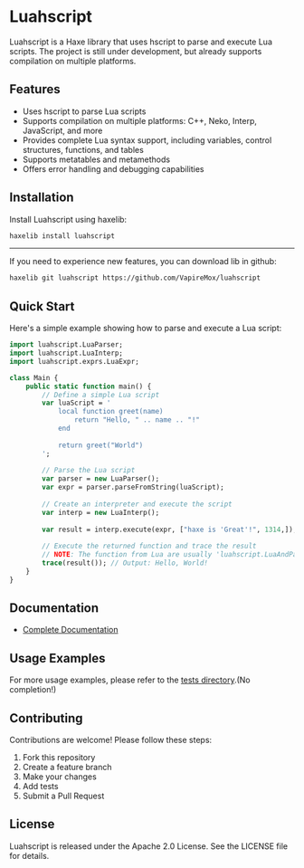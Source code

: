 # Luahscript

Luahscript is a Haxe library that uses hscript to parse and execute Lua scripts. The project is still under development, but already supports compilation on multiple platforms.

## Features

- Uses hscript to parse Lua scripts
- Supports compilation on multiple platforms: C++, Neko, Interp, JavaScript, and more
- Provides complete Lua syntax support, including variables, control structures, functions, and tables
- Supports metatables and metamethods
- Offers error handling and debugging capabilities

## Installation

Install Luahscript using haxelib:

```bash
haxelib install luahscript
```
---

If you need to experience new features, you can download lib in github:

```bash
haxelib git luahscript https://github.com/VapireMox/luahscript
```

## Quick Start

Here's a simple example showing how to parse and execute a Lua script:

```haxe
import luahscript.LuaParser;
import luahscript.LuaInterp;
import luahscript.exprs.LuaExpr;

class Main {
    public static function main() {
        // Define a simple Lua script
        var luaScript = '
            local function greet(name)
                return "Hello, " .. name .. "!"
            end
            
            return greet("World")
        ';
        
        // Parse the Lua script
        var parser = new LuaParser();
        var expr = parser.parseFromString(luaScript);
        
        // Create an interpreter and execute the script
        var interp = new LuaInterp();
        
        var result = interp.execute(expr, ["haxe is 'Great'!", 1314,]); // Input parameters for Lua in the form of an array
        
        // Execute the returned function and trace the result
        // NOTE: The function from Lua are usually 'luahscript.LuaAndParams'. if want to obtain its value, call the "values" field, pls.
        trace(result()); // Output: Hello, World!
    }
}
```

## Documentation

- [Complete Documentation](https://github.com/VapireMox/luahscript/blob/master/DOCUMENTATION.md)

## Usage Examples

For more usage examples, please refer to the [tests directory](./tests).(No completion!)

## Contributing

Contributions are welcome! Please follow these steps:

1. Fork this repository
2. Create a feature branch
3. Make your changes
4. Add tests
5. Submit a Pull Request

## License

Luahscript is released under the Apache 2.0 License. See the LICENSE file for details.
